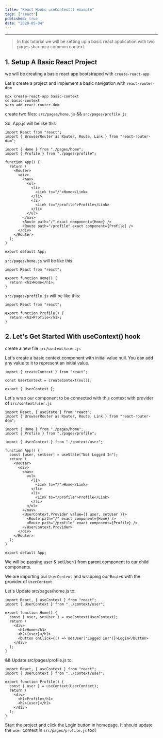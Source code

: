 ```yaml
---
title: "React Hooks useContext() example"
tags: ["react"]
published: true
date: "2020-05-04"
---
```


---

> In this tutorial we will be setting up a basic react application with two pages sharing a common context.

## 1. Setup A Basic React Project

we will be creating a basic react app bootstraped with `create-react-app`

Let's create a project and implement a basic navigation with `react-router-dom`

```
npx create-react-app basic-context
cd basic-context
yarn add react-router-dom
```

create two files: `src/pages/home.js` && `src/pages/profile.js`

So, App.js will be like this

```
import React from "react";
import { BrowserRouter as Router, Route, Link } from "react-router-dom";

import { Home } from "./pages/home";
import { Profile } from "./pages/profile";

function App() {
  return (
    <Router>
      <div>
        <nav>
          <ul>
            <li>
              <Link to="/">Home</Link>
            </li>
            <li>
              <Link to="/profile">Profile</Link>
            </li>
          </ul>
        </nav>
        <Route path="/" exact component={Home} />
        <Route path="/profile" exact component={Profile} />
      </div>
    </Router>
  );
}

export default App;

```

`src/pages/home.js` will be like this:

```
import React from "react";

export function Home() {
  return <h1>Home</h1>;
}

```

`src/pages/profile.js` will be like this:

```
import React from "react";

export function Profile() {
  return <h1>Profile</h1>;
}

```

## 2. Let's Get Started With useContext() hook

create a new file `src/context/user.js`

Let's create a basic context component with initial value null. You can add any value to it to represent an initial value.

```
import { createContext } from "react";

const UserContext = createContext(null);

export { UserContext };

```

Let's wrap our component to be connected with this context with provider of `src/context/user.js`

```
import React, { useState } from "react";
import { BrowserRouter as Router, Route, Link } from "react-router-dom";

import { Home } from "./pages/home";
import { Profile } from "./pages/profile";

import { UserContext } from "./context/user";

function App() {
  const [user, setUser] = useState("Not Logged In");
  return (
    <Router>
      <div>
        <nav>
          <ul>
            <li>
              <Link to="/">Home</Link>
            </li>
            <li>
              <Link to="/profile">Profile</Link>
            </li>
          </ul>
        </nav>
        <UserContext.Provider value={{ user, setUser }}>
          <Route path="/" exact component={Home} />
          <Route path="/profile" exact component={Profile} />
        </UserContext.Provider>
      </div>
    </Router>
  );
}

export default App;

```

We will be passing user & setUser() from parent component to our child components.

We are importing our `UserContext` and wrapping our `Route`s with the provider of `UserContext`

Let's Update src/pages/home.js to:

```
import React, { useContext } from "react";
import { UserContext } from "../context/user";

export function Home() {
  const { user, setUser } = useContext(UserContext);
  return (
    <div>
      <h1>Home</h1>
      <h2>{user}</h2>
      <button onClick={() => setUser("Logged In!")}>Login</button>
    </div>
  );
}
```

&& Update src/pages/profile.js to:

```
import React, { useContext } from "react";
import { UserContext } from "../context/user";

export function Profile() {
  const { user } = useContext(UserContext);
  return (
    <div>
      <h1>Profile</h1>
      <h2>{user}</h2>
    </div>
  );
}

```

Start the project and click the Login button in homepage. It should update the `user` context in `src/pages/profile.js` too!
